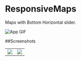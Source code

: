 # ResponsiveMaps
Maps with Bottom Horizontal slider.


![App GIF](https://raw.githubusercontent.com/pa1pal/ResponsiveMaps/master/screenshot/app_gif.gif)

##Screenshots
<table>
  <tr>
    <td><img src="https://raw.githubusercontent.com/pa1pal/ResponsiveMaps/master/screenshot/screenshot1.png"></td>
    <td><img src="https://raw.githubusercontent.com/pa1pal/ResponsiveMaps/master/screenshot/screenshot2.png"></td>
  </tr>
</table>
